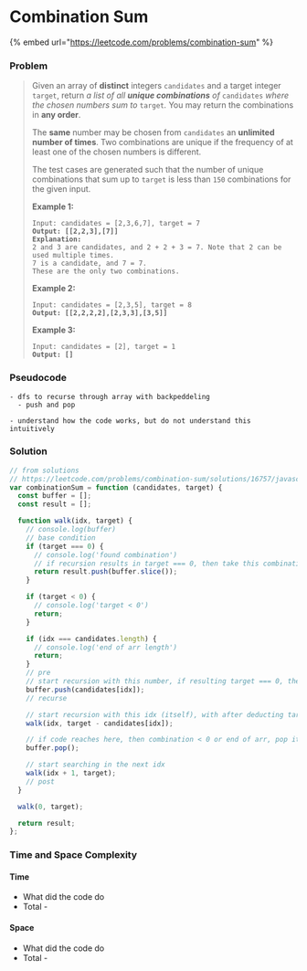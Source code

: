 # Combination Sum

{% embed url="https://leetcode.com/problems/combination-sum" %}

### Problem

> Given an array of **distinct** integers `candidates` and a target integer `target`, return _a list of all **unique combinations** of_ `candidates` _where the chosen numbers sum to_ `target`_._ You may return the combinations in **any order**.
>
> The **same** number may be chosen from `candidates` an **unlimited number of times**. Two combinations are unique if the frequency of at least one of the chosen numbers is different.
>
> The test cases are generated such that the number of unique combinations that sum up to `target` is less than `150` combinations for the given input.
>
> &#x20;
>
> **Example 1:**
>
> <pre><code>Input: candidates = [2,3,6,7], target = 7
> <strong>Output: [[2,2,3],[7]]
> </strong><strong>Explanation:
> </strong>2 and 3 are candidates, and 2 + 2 + 3 = 7. Note that 2 can be used multiple times.
> 7 is a candidate, and 7 = 7.
> These are the only two combinations.</code></pre>
>
> **Example 2:**
>
> <pre><code>Input: candidates = [2,3,5], target = 8
> <strong>Output: [[2,2,2,2],[2,3,3],[3,5]]</strong></code></pre>
>
> **Example 3:**
>
> <pre><code>Input: candidates = [2], target = 1
> <strong>Output: []</strong></code></pre>

### Pseudocode

```
- dfs to recurse through array with backpeddeling
  - push and pop

- understand how the code works, but do not understand this intuitively
```

### Solution

```javascript
// from solutions
// https://leetcode.com/problems/combination-sum/solutions/16757/javascript-solution-with-backtracking/
var combinationSum = function (candidates, target) {
  const buffer = [];
  const result = [];

  function walk(idx, target) {
    // console.log(buffer)
    // base condition
    if (target === 0) {
      // console.log('found combination')
      // if recursion results in target === 0, then take this combination and push into result
      return result.push(buffer.slice());
    }

    if (target < 0) {
      // console.log('target < 0')
      return;
    }

    if (idx === candidates.length) {
      // console.log('end of arr length')
      return;
    }
    // pre
    // start recursion with this number, if resulting target === 0, then buffer --> result
    buffer.push(candidates[idx]);
    // recurse

    // start recursion with this idx (itself), with after deducting target, find other combinations
    walk(idx, target - candidates[idx]);

    // if code reaches here, then combination < 0 or end of arr, pop it out from buffer and...
    buffer.pop();

    // start searching in the next idx
    walk(idx + 1, target);
    // post
  }

  walk(0, target);

  return result;
};

```

### Time and Space Complexity

#### Time

* What did the code do
* Total -

#### Space

* What did the code do
* Total -
